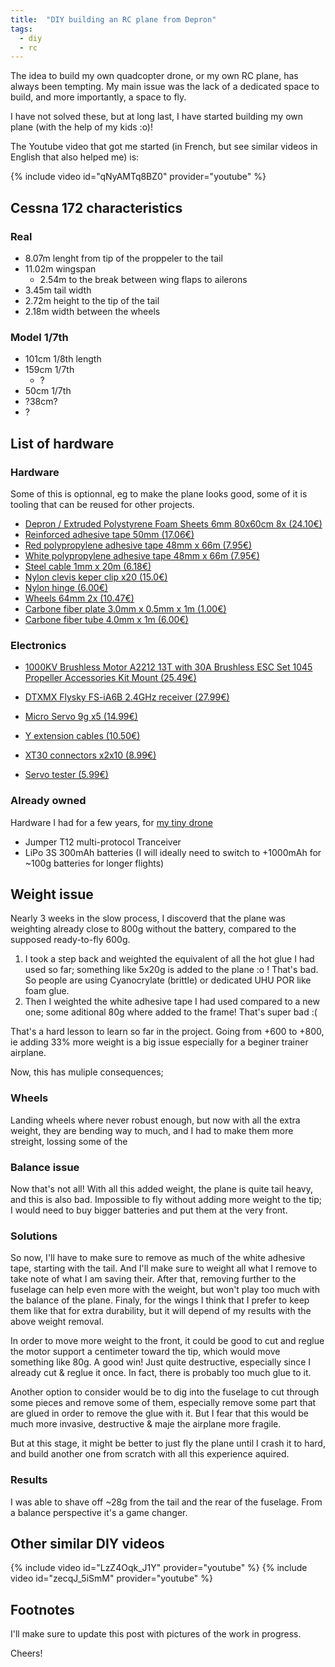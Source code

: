 ```yaml
---
title:  "DIY building an RC plane from Depron"
tags:
  - diy
  - rc
---
```


The idea to build my own quadcopter drone, or my own RC plane, has always been tempting. My main issue was the lack of a dedicated space to build, and more importantly, a space to fly.

I have not solved these, but at long last, I have started building my own plane (with the help of my kids :o)!

The Youtube video that got me started (in French, but see similar videos in English that also helped me) is:

{% include video id="qNyAMTq8BZ0" provider="youtube" %}

## Cessna 172 characteristics

### Real

- 8.07m lenght from tip of the proppeler to the tail
- 11.02m wingspan
  - 2.54m to the break between wing flaps to ailerons
- 3.45m tail width
- 2.72m height to the tip of the tail
- 2.18m width between the wheels

### Model 1/7th

- 101cm 1/8th length
- 159cm 1/7th
  - ?
- 50cm 1/7th
- ?38cm?
- ?

## List of hardware

### Hardware

Some of this is optionnal, eg to make the plane looks good, some of it is tooling that can be reused for other projects.

- [Depron / Extruded Polystyrene Foam Sheets 6mm 80x60cm 8x (24.10€)](https://www.bricodepot.fr/nanterre/8-plaques-de-polystyrene-extrude-80-x-60-cm/prod53395/)
- [Reinforced adhesive tape 50mm (17.06€)](https://www.amazon.fr/gp/product/B01191KS0K)
- [Red polypropylene adhesive tape 48mm x 66m (7.95€)](https://www.amazon.fr/gp/product/B08N2WXWXV) 
- [White polypropylene adhesive tape 48mm x 66m (7.95€)](https://www.amazon.fr/gp/product/B08MV8TB2H)
- [Steel cable 1mm x 20m (6.18€)](https://www.amazon.fr/gp/product/B093H4GX4B)
- [Nylon clevis keper clip x20 (15.0€)](https://www.amazon.fr/gp/product/B09QCZVP3L)
- [Nylon hinge (6.00€)](https://www.amazon.fr/gp/product/B07CQS4PF1)
- [Wheels 64mm 2x (10.47€)](https://www.amazon.fr/gp/product/B081V87S98)
- [Carbone fiber plate 3.0mm x 0.5mm x 1m (1.00€)](https://www.miniplanes.fr/baguette-de-fibre-de-carbone-30-x-05-mm-pichler-c2466)
- [Carbone fiber tube 4.0mm x 1m (6.00€)](https://www.miniplanes.fr/jonc-carbone/rond/carbon-fibre-round-tube-40mm-20mm-1mt-jp5518416-p-7483.html)

### Electronics

- [1000KV Brushless Motor A2212 13T with 30A Brushless ESC Set 1045 Propeller Accessories Kit Mount (25.49€)](https://www.amazon.fr/gp/product/B07BS7DFW3)
- [DTXMX Flysky FS-iA6B 2.4GHz receiver (27.99€)](https://www.amazon.fr/gp/product/B0B68N2HMV)
- [Micro Servo 9g x5 (14.99€)](https://www.amazon.fr/gp/product/B07CZ42862)
- [Y extension cables (10.50€)](https://www.amazon.fr/gp/product/B09MHHLKPR)
- [XT30 connectors x2x10 (8.99€)](https://www.amazon.fr/gp/product/B07PC1YKVW)

- [Servo tester (5.99€)](https://www.amazon.fr/gp/product/B07MY3DXPB)

### Already owned

Hardware I had for a few years, for [my tiny drone][Beta75x-drone]

- Jumper T12 multi-protocol Tranceiver
- LiPo 3S 300mAh batteries (I will ideally need to switch to +1000mAh for ~100g batteries for longer flights)

## Weight issue

Nearly 3 weeks in the slow process, I discoverd that the plane was weighting already close to 800g without the battery, compared to the supposed ready-to-fly 600g.

1. I took a step back and weighted the equivalent of all the hot glue I had used so far; something like 5x20g is added to the plane :o ! That's bad. So people are using Cyanocrylate (brittle) or dedicated UHU POR like foam glue.
2. Then I weighted the white adhesive tape I had used compared to a new one; some aditional 80g where added to the frame! That's super bad :(

That's a hard lesson to learn so far in the project. Going from +600 to +800, ie adding 33% more weight is a big issue especially for a beginer trainer airplane.

Now, this has muliple consequences;

### Wheels

Landing wheels where never robust enough, but now with all the extra weight, they are bending way to much, and I had to make them more streight, lossing some of the

### Balance issue

Now that's not all!
With all this added weight, the plane is quite tail heavy, and this is also bad. Impossible to fly without adding more weight to the tip; I would need to buy bigger batteries and put them at the very front.

### Solutions

So now, I'll have to make sure to remove as much of the white adhesive tape, starting with the tail. And I'll make sure to weight all what I remove to take note of what I am saving their. After that, removing further to the fuselage can help even more with the weight, but won't play too much with the balance of the plane. Finaly, for the wings I think that I prefer to keep them like that for extra durability, but it will depend of my results with the above weight removal.

In order to move more weight to the front, it could be good to cut and reglue the motor support a centimeter toward the tip, which would move something like 80g. A good win! Just quite destructive, especially since I already cut & reglue it once. In fact, there is probably too much glue to it.

Another option to consider would be to dig into the fuselage to cut through some pieces and remove some of them, especially remove some part that are glued in order to remove the glue with it. But I fear that this would be much more invasive, destructive & maje the airplane more fragile.

But at this stage, it might be better to just fly the plane until I crash it to hard, and build another one from scratch with all this experience aquired.

### Results

I was able to shave off ~28g from the tail and the rear of the fuselage. From a balance perspective it's a game changer.

## Other similar DIY videos

{% include video id="LzZ4Oqk_J1Y" provider="youtube" %}
{% include video id="zecqJ_5iSmM" provider="youtube" %}

## Footnotes

I'll make sure to update this post with pictures of the work in progress.

Cheers!

[Beta75x-drone]: /2022-11-26-diy-depron-rc-plane
